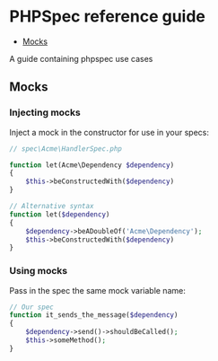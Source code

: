 PHPSpec reference guide
=======================

* [Mocks](#mocks)

A guide containing phpspec use cases

## Mocks

### Injecting mocks

Inject a mock in the constructor for use in your specs:

```php
// spec\Acme\HandlerSpec.php

function let(Acme\Dependency $dependency)
{
    $this->beConstructedWith($dependency)
}

// Alternative syntax
function let($dependency)
{
    $dependency->beADoubleOf('Acme\Dependency');
    $this->beConstructedWith($dependency)
}

```

### Using mocks

Pass in the spec the same mock variable name:

```php
// Our spec
function it_sends_the_message($dependency)
{
    $dependency->send()->shouldBeCalled();
    $this->someMethod();
}

```
